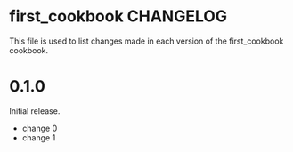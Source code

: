 # first_cookbook CHANGELOG

This file is used to list changes made in each version of the first_cookbook cookbook.

# 0.1.0

Initial release.

- change 0
- change 1

